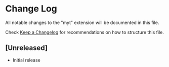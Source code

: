 # Change Log

All notable changes to the "myt" extension will be documented in this file.

Check [Keep a Changelog](http://keepachangelog.com/) for recommendations on how to structure this file.

## [Unreleased]

- Initial release
